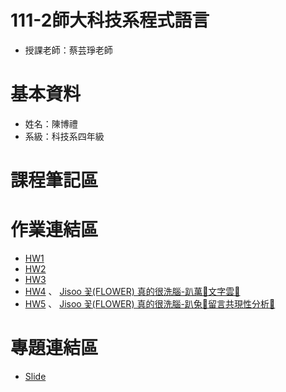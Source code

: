 # 111-2師大科技系程式語言
* 授課老師：蔡芸琤老師
# 基本資料
* 姓名：陳博禮
* 系級：科技系四年級
# 課程筆記區
# 作業連結區
* [HW1](https://github.com/Lilyqq/PL/tree/main/HW1)
* [HW2](https://github.com/Lilyqq/PL/tree/main/HW2)
* [HW3](https://github.com/Lilyqq/PL/tree/main/HW3)
* [HW4](https://github.com/Lilyqq/PL/tree/main/HW4) 、 [Jisoo 꽃(FLOWER) 真的很洗腦-趴萬🌹文字雲🌹](https://medium.com/@jd130peter/jisoo-%EA%BD%83-flower-%E7%9C%9F%E7%9A%84%E5%BE%88%E6%B4%97%E8%85%A6-b0d131c59a1f)
* [HW5](https://github.com/Lilyqq/PL/tree/main/HW5) 、 [Jisoo 꽃(FLOWER) 真的很洗腦-趴兔🌹留言共現性分析🌹](https://medium.com/@jd130peter/jisoo-%EA%BD%83-flower-%E7%9C%9F%E7%9A%84%E5%BE%88%E6%B4%97%E8%85%A6-%E8%B6%B4%E5%85%94-%E7%95%99%E8%A8%80%E5%85%B1%E7%8F%BE%E6%80%A7%E5%88%86%E6%9E%90-ebad8fa1bae0)
# 專題連結區
* [Slide]([https://www.canva.com/design/DAFhN0Tphs8/I7KCaiYPiN2fUL2Bt3Q5zg/view?utm_content=DAFhN0Tphs8&utm_campaign=designshare&utm_medium=link&utm_source=publishsharelink](https://www.canva.com/design/DAFjK_TEhOE/wC8VkqlqdjxpQQ-KckYk1g/view?utm_content=DAFjK_TEhOE&utm_campaign=designshare&utm_medium=link&utm_source=publishsharelink))
